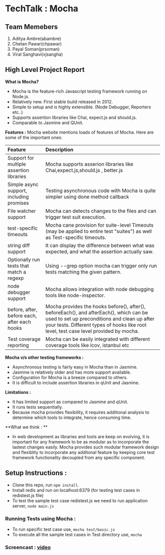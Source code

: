 TechTalk : Mocha
=========================
## Team Memebers
1. Aditya Ambre(abambre)
2. Chetan Pawar(chpawar)
3. Payal Soman(prsoman)
4. Viral Sanghavi(vjsangha)


## High Level Project Report
**What is Mocha?**

- Mocha is the feature-rich Javascript testing framework running on Node.js.
- Relatively new. First stable build released in 2012.
- Simple to setup and is highly extensible.
   (Node Debugger, Reporters etc..)
- Supports assertion libraries like Chai, expect.js and should.js.
- Comparable to Jasmine and QUnit.

**Features :**
Mocha website mentions loads of features of Mocha. Here are some of the important ones:

| Feature        | Description    |
| :------------- | :------------- |
| Support for multiple assertion libraries |	Mocha supports asserion libraries like Chai,expect.js,should.js , better.js |
| Simple async support, including promises |	Testing asynchronous code with Mocha is quite simpler using done method callback |
| File watcher support |	Mocha can detects changes to the files and can trigger test suit execution.  |
| test-specific timeouts |	Mocha cane provision for suite-level Timeouts (may be applied to entire test "suites") as well as Test-specific timeouts. |
| string diff support |	It can display the difference between what was expected, and what the assertion actually saw. |
| Optionally run tests that match a regexp |	Using --grep option mocha can trigger only run tests matching the given pattern. |
| node debugger support |	Mocha allows integration with node debugging tools like node-inspector. |
| before, after, before each, after each hooks |Mocha provides the hooks before(), after(), beforeEach(), and afterEach(), which can be used to set up preconditions and clean up after your tests. Different types of hooks like root level, test case level provided by mocha. |
| Test coverage reporting |	Mocha can be easily integrated with different coverage tools like lcov, istanbul etc |

**Mocha v/s other testing frameworks :**

- Asynchronous testing is fairly easy in Mocha than in Jasmine.
- Jasmine is relatively older and has more support available.
- Configuration for Mocha is a breeze compared to others.
- It is difficult to include assertion libraries in qUnit and Jasmine.

**Limitations :**

- It has limited support as compared to Jasmine and qUnit.
- It runs tests sequentially.
- Because mocha provides flexibility, it requires additional analysis to determine which tools to integrate, hence consuming time.

**What we think : **

- In web development as libraries and tools are keep on evolving, it is important for any framework to be as modular as to incorporate the lastest changes easily. Mocha provides such modular framework design and flexiblity to incorporate any additonal feature by keeping core test framework functionality decoupled from any specific component.

## Setup Instructions :
* Clone this repo, run `npm install`.
* Install redis and run on localhost:6379 (for testing test cases in redistest.js file)
* To test the sample test case redistest.js we need to run application server, `node main.js`

### Running Tests using Mocha :
* To run specific test case use, `mocha test/basic.js`
* To execute all the sample test cases in Test directory use, `mocha`

### Screencast : [video](https://youtu.be/DLpAtuOhhK4) 


